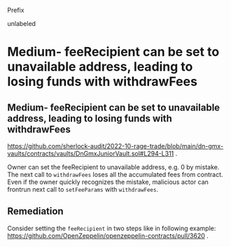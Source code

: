 Prefix

unlabeled

# Medium- feeRecipient can be set to unavailable address, leading to losing funds with withdrawFees

## Medium- feeRecipient can be set to unavailable address, leading to losing funds with withdrawFees
https://github.com/sherlock-audit/2022-10-rage-trade/blob/main/dn-gmx-vaults/contracts/vaults/DnGmxJuniorVault.sol#L294-L311 .

Owner can set the feeRecipient to unavailable address, e.g. 0 by mistake. The next call to `withdrawFees` loses all the accumulated fees from contract. Even if the owner quickly recognizes the mistake, malicious actor can frontrun next call to `setFeeParams` with `withdrawFees`. 

## Remediation

Consider setting the `feeRecipient` in two steps like in following example: https://github.com/OpenZeppelin/openzeppelin-contracts/pull/3620 .